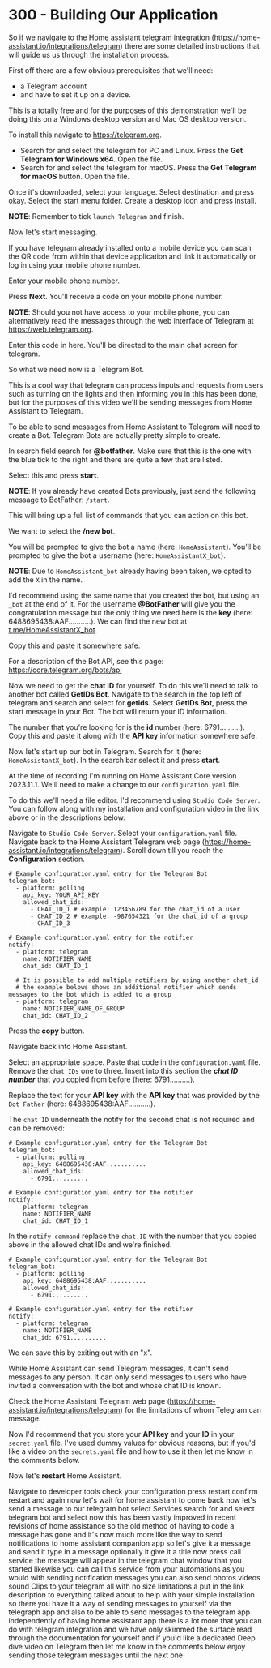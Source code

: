# 300 - Building Our Application

So if we navigate to the Home assistant telegram integration (https://home-assistant.io/integrations/telegram) there are some detailed instructions that will guide us us through the installation process.

First off there are a few obvious prerequisites that we'll need: 
- a Telegram account
- and have to set it up on a device. 

This is a totally free and for the purposes of this demonstration we'll be doing this on a Windows desktop version and Mac OS desktop version.

To install this navigate to https://telegram.org. 

- Search for and select the telegram for PC and Linux. Press the **Get Telegram for Windows x64**. Open the file.
- Search for and select the telegram for macOS. Press the **Get Telegram for macOS** button. Open the file.

Once it's downloaded, select your language. Select destination and press okay. Select the start menu folder. Create a desktop icon and press install. 

**NOTE**: Remember to tick ```launch Telegram``` and finish. 

Now let's start messaging. 

If you have telegram already installed onto a mobile device you can scan the QR code from within that device application and link it automatically or log in using your mobile phone number. 

Enter your mobile phone number. 

Press **Next**. You'll receive a code on your mobile phone number. 

**NOTE**: Should you not have access to your mobile phone, you can alternatively read the messages through the web interface of Telegram at https://web.telegram.org. 

Enter this code in here. You'll be directed to the main chat screen for telegram. 

So what we need now is a Telegram Bot.

This is a cool way that telegram can process inputs and requests from users such as turning on the lights and then informing you in this has been done, but for the purposes of this video we'll be sending messages from Home Assistant to Telegram. 

To be able to send messages from Home Assistant to Telegram will need to create a Bot. Telegram Bots are actually pretty simple to create. 

In search field search for **@botfather**. Make sure that this is the one with the blue tick to the right and there are quite a few that are listed. 

Select this and press **start**. 

**NOTE**: If you already have created Bots previously, just send the following message to BotFather: ```/start```.

This will bring up a full list of commands that you can action on this bot. 

We want to select the **/new bot**. 

You will be prompted to give the bot a name (here: ```HomeAssistant```). You'll be prompted to give the bot a username (here: ```HomeAssistantX_bot```). 

**NOTE**: Due to ```HomeAssistant_bot``` already having been taken, we opted to add the ```X``` in the name.

I'd recommend using the same name that you created the bot, but using an ```_bot``` at the end of it. For the username **@BotFather** will give you the congratulation message but the only thing we need here is the **key** (here: 6488695438:AAF...........). We can find the new bot at [t.me/HomeAssistantX_bot](https://t.me/HomeAssistantX_bot).

Copy this and paste it somewhere safe. 

For a description of the Bot API, see this page: https://core.telegram.org/bots/api

Now we need to get the **chat ID** for yourself. To do this we'll need to talk to another bot called **GetIDs Bot**. Navigate to the search in the top left of telegram and search and select for **getids**. Select **GetIDs Bot**, press the start message in your Bot. The bot will return your ID information.

The number that you're looking for is the **id** number (here: 6791..........). Copy this and paste it along with the **API key** information somewhere safe. 

Now let's start up our bot in Telegram. Search for it (here: ```HomeAssistantX_bot```). In the search bar select it and press **start**. 

At the time of recording I'm running on Home Assistant Core version 2023.11.1. We'll need to make a change to our ```configuration.yaml``` file.

To do this we'll need a file editor. I'd recommend using ```Studio Code Server```. You can follow along with my installation and configuration video in the link above or in the descriptions below. 

Navigate to ```Studio Code Server```. Select your ```configuration.yaml``` file. Navigate back to the Home Assistant Telegram web page (https://home-assistant.io/integrations/telegram). Scroll down till you reach the **Configuration** section. 

```
# Example configuration.yaml entry for the Telegram Bot
telegram_bot:
  - platform: polling
    api_key: YOUR_API_KEY
    allowed_chat_ids:
      - CHAT_ID_1 # example: 123456789 for the chat_id of a user
      - CHAT_ID_2 # example: -987654321 for the chat_id of a group
      - CHAT_ID_3

# Example configuration.yaml entry for the notifier
notify:
  - platform: telegram
    name: NOTIFIER_NAME
    chat_id: CHAT_ID_1

  # It is possible to add multiple notifiers by using another chat_id
  # the example belows shows an additional notifier which sends messages to the bot which is added to a group
  - platform: telegram
    name: NOTIFIER_NAME_OF_GROUP
    chat_id: CHAT_ID_2
```

Press the **copy** button. 

Navigate back into Home Assistant. 

Select an appropriate space. Paste that code in the ```configuration.yaml``` file. Remove the ```chat IDs``` one to three. Insert into this section the ***chat ID number*** that you copied from before (here: 6791..........).

Replace the text for your **API key** with the **API key** that was provided by the ```Bot Father``` (here: 6488695438:AAF...........). 

The ```chat ID``` underneath the notify for the second chat is not required and can be removed:

```
# Example configuration.yaml entry for the Telegram Bot
telegram_bot:
  - platform: polling
    api_key: 6488695438:AAF...........
    allowed_chat_ids:
      - 6791..........

# Example configuration.yaml entry for the notifier
notify:
  - platform: telegram
    name: NOTIFIER_NAME
    chat_id: CHAT_ID_1
```

In the ```notify command``` replace the ```chat ID``` with the number that you copied above in the allowed chat IDs and we're finished.

```
# Example configuration.yaml entry for the Telegram Bot
telegram_bot:
  - platform: polling
    api_key: 6488695438:AAF...........
    allowed_chat_ids:
      - 6791..........

# Example configuration.yaml entry for the notifier
notify:
  - platform: telegram
    name: NOTIFIER_NAME
    chat_id: 6791..........
```

We can save this by exiting out with an "x".

While Home Assistant can send Telegram messages, it can't send messages to any person. It can only send messages to users who have invited a conversation with the bot and whose chat ID is known.

Check the Home Assistant Telegram web page (https://home-assistant.io/integrations/telegram) for the limitations of whom Telegram can message. 

Now I'd recommend that you store your **API key** and your **ID** in your ```secret.yaml``` file. I've used dummy values for obvious reasons, but if you'd like a video on the ```secrets.yaml``` file and how to use it then let me know in the comments below.

Now let's **restart** Home Assistant.

Navigate to developer tools check your configuration press restart confirm restart and again now let's wait for home assistant to come back now let's send a message to our telegram bot select Services search for and select telegram bot and select now this has been vastly improved in recent revisions of home assistance so the old method of having to code a message has gone and it's now much more like the way to send notifications to home assistant companion app so let's give it a message and send it type in a message optionally it give it a title now press call service the message will appear in the telegram chat window that you started likewise you can call this service from your automations as you would with sending notification messages you can also send photos videos sound Clips to your telegram all with no size limitations a put in the link description to everything talked about to help with your simple installation so there you have it a way of sending messages to yourself via the telegraph app and also to be able to send messages to the telegram app independently of having home assistant app there is a lot more that you can do with telegram integration and we have only skimmed the surface read through the documentation for yourself and if you'd like a dedicated Deep dive video on Telegram then let me know in the comments below enjoy sending those telegram messages until the next one
